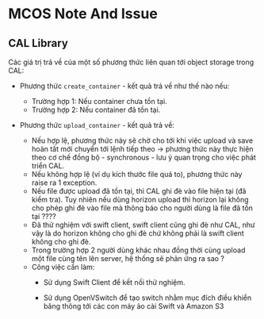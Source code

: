 # MCOS Note And Issue

## CAL Library

Các giá trị trả về của một số phương thức liên quan tới object storage trong CAL:

- Phương thức ```create_container``` - kết quả trả về như thế nào nếu:
    - Trường hợp 1: Nếu container chưa tồn tại.
    - Trường hợp 2: Nếu container đã tồn tại.
    
- Phương thức ```upload_container``` - kết quả trả về:
    - Nếu hợp lệ, phương thức này sẽ chờ cho tới khi việc upload và save hoàn tất mới chuyển tới lệnh tiếp theo -> phương thức này thực hiện theo cơ chế đồng bộ - synchronous - lưu ý quan trọng cho việc phát triển CAL.
    - Nếu không hợp lệ (ví dụ kích thước file quá to), phương thức này raise ra 1 exception.
    - Nếu file được upload đã tồn tại, thì CAL ghi đè vào file hiện tại (đã kiểm tra). Tuy nhiên nếu dùng horizon upload thì horizon lại không cho phép ghi đè vào file mà thông báo cho người dùng là file đã tồn tại ????
    - Đã thử nghiệm với swift client, swift client cũng ghi đè như CAL, như vậy là do horizon không cho ghi đè chứ không phải là swift client không cho ghi đè.
    - Trong trường hợp 2 người dùng khác nhau đồng thời cùng upload một file cùng tên lên server, hệ thống sẽ phản ứng ra sao ?
    - Công việc cần làm: 
        - Sử dụng Swift Client để kết nối thử nghiệm.

        - Sử dụng OpenVSwitch để tạo switch nhằm mục đích điều khiển băng thông tới các con máy ảo cài Swift và Amazon S3